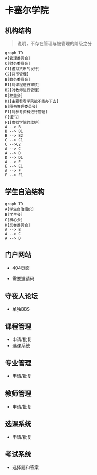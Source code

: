 

# 卡塞尔学院

## 机构结构

> 说明，不存在管理与被管理的阶级之分

```mermaid
graph TD
A[管理委员会]
C[财务委员会]
C1[虚拟货币的发行]
C2[货币管理]
B[教务委员会]
B1[对课程进行审核]
B2[对教师进行管理]
D[校董会]
D1[主要看看学院能不能办下去]
E[图书管理委员会]
E1[对参考资料进行管理]
F[诺玛]
F1[虚拟学院的维护]
A --> B
B --> B1
B --> B2
C --> C1
C -->C2
A --> C
A --> D
D --> D1 
A --> E
E --> E1
A --> F
F --> F1
```

## 学生自治结构

```mermaid
graph TD
A[学生自治组织]
B[学生会]
C[狮心会]
D[反卷委员会]
A --> B
A --> C
A --> D

```

## 门户网站

* 404页面

* 需要邀请码

## 守夜人论坛

* 单独BBS

## 课程管理

* 申请/批复
* 选课系统

## 专业管理

* 申请/批复

## 教师管理

* 申请/批复

## 选课系统

* 申请/批复

## 考试系统

* 选择题和答案


